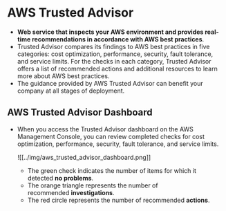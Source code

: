 # AWS Trusted Advisor
- **Web service that inspects your AWS environment and provides real-time recommendations in accordance with AWS best practices**.
- Trusted Advisor compares its findings to AWS best practices in five categories: cost optimization, performance, security, fault tolerance, and service limits. For the checks in each category, Trusted Advisor offers a list of recommended actions and additional resources to learn more about AWS best practices.
- The guidance provided by AWS Trusted Advisor can benefit your company at all stages of deployment.

## AWS Trusted Advisor Dashboard
- When you access the Trusted Advisor dashboard on the AWS Management Console, you can review completed checks for cost optimization, performance, security, fault tolerance, and service limits.

	![[../img/aws_trusted_advisor_dashboard.png]]

	- The green check indicates the number of items for which it detected **no problems**.
	- The orange triangle represents the number of recommended **investigations**.
	- The red circle represents the number of recommended **actions**.